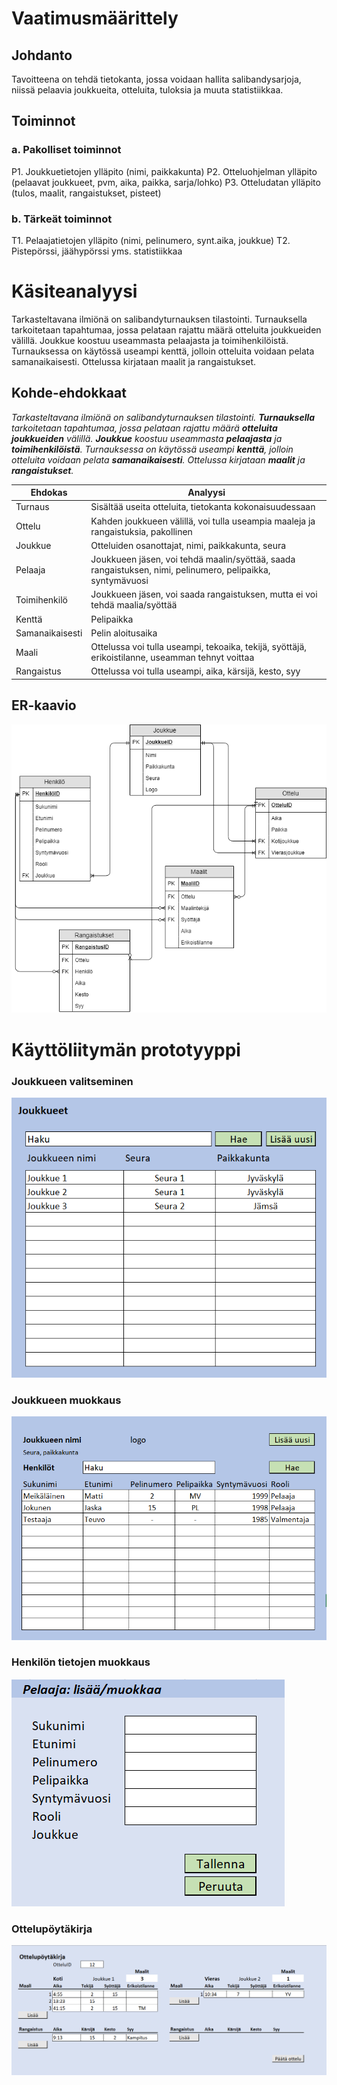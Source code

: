 # Vaatimusmäärittely

## Johdanto

Tavoitteena on tehdä tietokanta, jossa voidaan hallita salibandysarjoja, niissä pelaavia joukkueita, otteluita, tuloksia ja muuta statistiikkaa.

## Toiminnot
### a. Pakolliset toiminnot
P1. Joukkuetietojen ylläpito (nimi, paikkakunta)
P2. Otteluohjelman ylläpito (pelaavat joukkueet, pvm, aika, paikka, sarja/lohko)
P3. Otteludatan ylläpito (tulos, maalit, rangaistukset, pisteet)
### b. Tärkeät toiminnot
T1. Pelaajatietojen ylläpito (nimi, pelinumero, synt.aika, joukkue)
T2. Pistepörssi, jäähypörssi yms. statistiikkaa


# Käsiteanalyysi

Tarkasteltavana ilmiönä on salibandyturnauksen tilastointi. Turnauksella tarkoitetaan tapahtumaa, jossa pelataan rajattu määrä otteluita joukkueiden välillä. Joukkue koostuu useammasta pelaajasta ja toimihenkilöistä. Turnauksessa on käytössä useampi kenttä, jolloin otteluita voidaan pelata samanaikaisesti. Ottelussa kirjataan maalit ja rangaistukset.

## Kohde-ehdokkaat

_Tarkasteltavana ilmiönä on salibandyturnauksen tilastointi. __Turnauksella__ tarkoitetaan tapahtumaa, jossa pelataan rajattu määrä __otteluita__ __joukkueiden__ välillä. __Joukkue__ koostuu useammasta __pelaajasta__ ja __toimihenkilöistä__. Turnauksessa on käytössä useampi __kenttä__, jolloin otteluita voidaan pelata __samanaikaisesti__. Ottelussa kirjataan __maalit__ ja __rangaistukset__._

| Ehdokas  | Analyysi  |
| -------- | --------- |
| Turnaus | Sisältää useita otteluita, tietokanta kokonaisuudessaan |
| Ottelu | Kahden joukkueen välillä, voi tulla useampia maaleja ja rangaistuksia, pakollinen |
| Joukkue | Otteluiden osanottajat, nimi, paikkakunta, seura |
| Pelaaja | Joukkueen jäsen, voi tehdä maalin/syöttää, saada rangaistuksen, nimi, pelinumero, pelipaikka, syntymävuosi |
| Toimihenkilö | Joukkueen jäsen, voi saada rangaistuksen, mutta ei voi tehdä maalia/syöttää |
| Kenttä | Pelipaikka |
| Samanaikaisesti | Pelin aloitusaika |
| Maali | Ottelussa voi tulla useampi, tekoaika, tekijä, syöttäjä, erikoistilanne, useamman tehnyt voittaa |
| Rangaistus | Ottelussa voi tulla useampi, aika, kärsijä, kesto, syy |

## ER-kaavio

![](ER_tietokanta.png "ER-kaavio")


# Käyttöliitymän prototyyppi

### Joukkueen valitseminen
![](joukkueet.png "Joukkueet")

### Joukkueen muokkaus
![](joukkuelomake.png "Joukkueen muokkaus")

### Henkilön tietojen muokkaus
![](henkilolomake.png "Henkilön muokkaus")

### Ottelupöytäkirja
![](ottelupoytakirja.png "Ottelupöytäkirja")